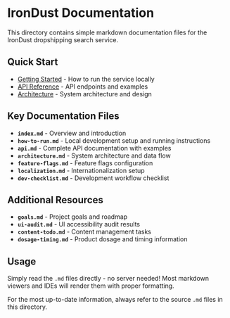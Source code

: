 # IronDust Documentation

This directory contains simple markdown documentation files for the IronDust dropshipping search service.

## Quick Start
- [Getting Started](how-to-run.md) - How to run the service locally
- [API Reference](api.md) - API endpoints and examples
- [Architecture](architecture.md) - System architecture and design

## Key Documentation Files

- **`index.md`** - Overview and introduction
- **`how-to-run.md`** - Local development setup and running instructions
- **`api.md`** - Complete API documentation with examples
- **`architecture.md`** - System architecture and data flow
- **`feature-flags.md`** - Feature flags configuration
- **`localization.md`** - Internationalization setup
- **`dev-checklist.md`** - Development workflow checklist

## Additional Resources

- **`goals.md`** - Project goals and roadmap
- **`ui-audit.md`** - UI accessibility audit results
- **`content-todo.md`** - Content management tasks
- **`dosage-timing.md`** - Product dosage and timing information

## Usage

Simply read the `.md` files directly - no server needed! Most markdown viewers and IDEs will render them with proper formatting.

For the most up-to-date information, always refer to the source `.md` files in this directory.
